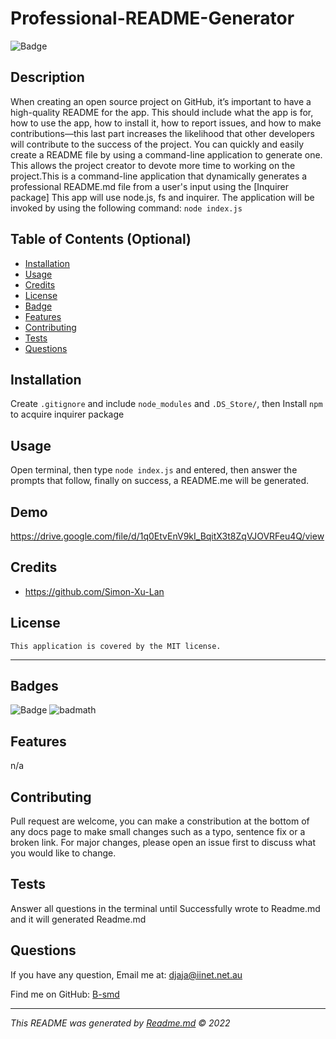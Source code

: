 
#  Professional-README-Generator
  ![Badge](https://img.shields.io/badge/License-MIT-blue.svg)

## Description
When creating an open source project on GitHub, it’s important to have a high-quality README for the app. This should include what the app is for, how to use the app, how to install it, how to report issues, and how to make contributions&mdash;this last part increases the likelihood that other developers will contribute to the success of the project. You can quickly and easily create a README file by using a command-line application to generate one. This allows the project creator to devote more time to working on the project.This is a command-line application that dynamically generates a professional README.md file from a user's input using the [Inquirer package] This app will use node.js, fs and inquirer. The application will be invoked by using the following command: `node index.js`

## Table of Contents (Optional)
- [Installation](#installation)
- [Usage](#usage)
- [Credits](#credits)
- [License](#license)
- [Badge](#badge)
- [Features](#features)
- [Contributing](#contributing)
- [Tests](#tests)
- [Questions](questions)

## Installation
Create `.gitignore` and include `node_modules` and `.DS_Store/`, then Install `npm` to acquire inquirer package

## Usage
Open terminal, then type `node index.js` and entered, then answer the prompts that follow, finally on success, a README.me will be generated.

## Demo
https://drive.google.com/file/d/1q0EtvEnV9kI_BqitX3t8ZqVJOVRFeu4Q/view

## Credits
- https://github.com/Simon-Xu-Lan

## License
    This application is covered by the MIT license.

---
## Badges
![Badge](https://img.shields.io/badge/License-MIT-blue.svg)
![badmath](https://img.shields.io/github/languages/top/lernantino/badmath)

## Features
n/a

## Contributing
Pull request are welcome, you can make a constribution at the bottom of any docs page to make small changes such as a typo, sentence fix or a broken link. For major changes, please open an issue first to discuss what you would like to change.

## Tests
Answer all questions in the terminal until Successfully wrote to Readme.md and it will generated Readme.md

## Questions

If you have any question, Email me at: djaja@iinet.net.au 

Find me on GitHub: [B-smd](https://github.com/B-smd)   

---
_This README was generated by [Readme.md](https://github.com/B-smd/Professional-README-Generator) © 2022_



